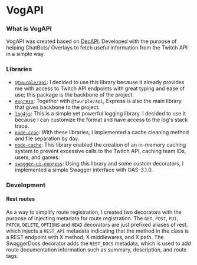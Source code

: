 # VogAPI

### What is VogAPI
VogAPI was created based on [DecAPI](https://github.com/Decicus/DecAPI). Developed with the purpose of helping ChatBots/
Overlays to fetch useful information from the Twitch API in a simple way.


### Libraries
- [`@twurple/api`](https://www.npmjs.com/package/@twurple/api): I decided to use this library because it already
provides me with access to Twitch API endpoints with great typing and ease of use; this package is the backbone
of the project.
- [`express`](https://www.npmjs.com/package/express): Together with `@twurple/api`, Express is also the main library
that gives backbone to the project.
- [`log4js`](https://www.npmjs.com/package/log4js): This is a simple yet powerful logging library. I decided to use it
because I can customize the format and have access to the log's stack trace.
- [`node-cron`](https://www.npmjs.com/package/node-cron): With these libraries, I implemented a cache cleaning method
and file separation by day.
- [`node-cache`](https://www.npmjs.com/package/node-cache): This library enabled the creation of an in-memory caching
system to prevent excessive calls to the Twitch API, caching team IDs, users, and games.
- [`swagger-ui-express`](https://www.npmjs.com/package/swagger-ui-express): Using this library and some custom
decorators, I implemented a simple Swagger interface with OAS-3.1.0.


### Development

#### Rest routes
As a way to simplify route registration, I created two decorators with the purpose of injecting metadata for route
registration. The `GET`, `POST`, `PUT`, `PATCH`, `DELETE`, `OPTIONS` and `HEAD` decorators are just prefixed aliases of
rest, which injects a `REST_API` metadata indicating that the method in the class is a REST endpoint with X method,
X middlewares, and X path. The SwaggerDocs decorator adds the `REST_DOCS` metadata, which is used to add route
documentation information such as summary, description, and route tags.